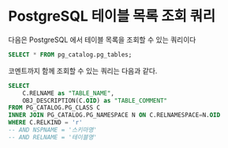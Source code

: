 # PostgreSQL 테이블 목록 조회 쿼리

다음은 PostgreSQL 에서 테이블 목록을 조회할 수 있는 쿼리이다

```sql
SELECT * FROM pg_catalog.pg_tables;
```

코멘트까지 함께 조회할 수 있는 쿼리는 다음과 같다.

```sql
SELECT 
	C.RELNAME as "TABLE_NAME", 
	OBJ_DESCRIPTION(C.OID) as "TABLE_COMMENT"
FROM PG_CATALOG.PG_CLASS C 
INNER JOIN PG_CATALOG.PG_NAMESPACE N ON C.RELNAMESPACE=N.OID 
WHERE C.RELKIND = 'r'
-- AND NSPNAME = '스키마명'
-- AND RELNAME = '테이블명'
```
